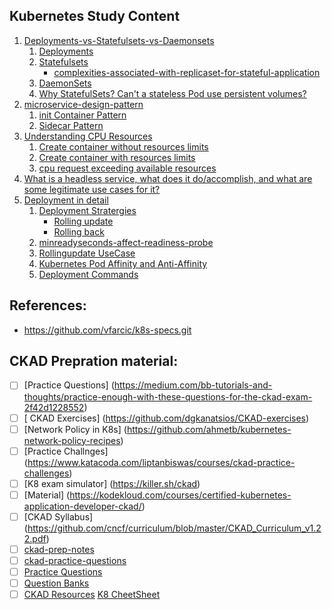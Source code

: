  ## Kubernetes Study Content
 1. [Deployments-vs-Statefulsets-vs-Daemonsets](https://github.com/MeSabya/Kubernetes/tree/main/counter-app#deployments-vs-statefulsets-vs-daemonsets)
    1. [Deployments](https://github.com/MeSabya/Kubernetes/tree/main/counter-app#deployments)
    2. [Statefulsets](https://github.com/MeSabya/Kubernetes/tree/main/counter-app#statefulsets)
       - [complexities-associated-with-replicaset-for-stateful-application](https://github.com/MeSabya/Kubernetes/tree/main/counter-app#complexities-associated-with-replicaset-for-stateful-application)
    3. [DaemonSets](https://github.com/MeSabya/Kubernetes/tree/main/counter-app#daemonsets)
    4. [Why StatefulSets? Can't a stateless Pod use persistent volumes?](https://github.com/MeSabya/Kubernetes/tree/main/counter-app#so-after-all-these-discussions-we-should-able-to-answer-the-question)
2. [microservice-design-pattern](https://github.com/MeSabya/Kubernetes/tree/main/microservice-design-pattern)
   1. [init Container Pattern](https://github.com/MeSabya/Kubernetes/tree/main/microservice-design-pattern/k8-init-container-pattern#init-container-pattern)
   2. [Sidecar Pattern](https://github.com/MeSabya/Kubernetes/tree/main/microservice-design-pattern/k8s-sidecar-container-pattern#microservice-architecture-sidecar-pattern)
3. [Understanding CPU Resources](https://github.com/MeSabya/Kubernetes/tree/main/ManagingResource#understanding-cpu-resources) 
   1. [Create container without resources limits](https://github.com/MeSabya/Kubernetes/tree/main/ManagingResource#create-container-without-resources-limits)
   2. [Create container with resources limits](https://github.com/MeSabya/Kubernetes/tree/main/ManagingResource#create-container-with-resources-limits)
   3. [cpu request exceeding available resources](https://github.com/MeSabya/Kubernetes/tree/main/ManagingResource#cpu-request-exceeding-available-resources)
4. [What is a headless service, what does it do/accomplish, and what are some legitimate use cases for it?](https://github.com/MeSabya/Kubernetes/blob/main/HeadlessService.md#what-is-a-headless-service-what-does-it-doaccomplish-and-what-are-some-legitimate-use-cases-for-it)
5. [Deployment in detail](https://github.com/MeSabya/Kubernetes/blob/main/Deployments/Deployment.md)
   1. [Deployment Stratergies](https://github.com/MeSabya/Kubernetes/blob/main/Deployments/Deployment.md#deployment-stratergies) 
      - [Rolling update](https://github.com/MeSabya/Kubernetes/blob/main/Deployments/Deployment.md#rollingupdate-below)
      - [Rolling back](https://github.com/MeSabya/Kubernetes/blob/main/Deployments/Deployment.md#rolling-back-to-previous-version)
   2. [minreadyseconds-affect-readiness-probe](https://github.com/MeSabya/Kubernetes/blob/main/Deployments/Deployment.md#how-does-minreadyseconds-affect-readiness-probe)
   3. [Rollingupdate UseCase](https://github.com/MeSabya/Kubernetes/blob/main/Deployments/Deployment.md#deployment-usecase-analysis)
   4. [Kubernetes Pod Affinity and Anti-Affinity](https://github.com/MeSabya/Kubernetes/blob/main/Deployments/Deployment.md#kubernetes-pod-affinity-and-anti-affinity)
   5. [Deployment Commands](https://github.com/MeSabya/Kubernetes/blob/main/Deployments/Deployment.md#commands-used-in-deployment)
 
## References:
- https://github.com/vfarcic/k8s-specs.git
 
 ## CKAD Prepration material:
 - [ ] [Practice Questions] (https://medium.com/bb-tutorials-and-thoughts/practice-enough-with-these-questions-for-the-ckad-exam-2f42d1228552)
 - [ ] [ CKAD Exercises] (https://github.com/dgkanatsios/CKAD-exercises)
 - [ ] [Network Policy in K8s] (https://github.com/ahmetb/kubernetes-network-policy-recipes)
 - [ ] [Practice Challnges] (https://www.katacoda.com/liptanbiswas/courses/ckad-practice-challenges)
 - [ ] [K8 exam simulator] (https://killer.sh/ckad)
 - [ ] [Material] (https://kodekloud.com/courses/certified-kubernetes-application-developer-ckad/)
 - [ ] [CKAD Syllabus] (https://github.com/cncf/curriculum/blob/master/CKAD_Curriculum_v1.22.pdf)
 - [ ] [ckad-prep-notes](https://github.com/twajr/ckad-prep-notes)
 - [ ] [ckad-practice-questions](https://dev.to/liptanbiswas/ckad-practice-questions-4mpn)
 - [ ] [Practice Questions](https://www.katacoda.com/courses/kubernetes)
 - [ ] [Question Banks](https://luafanti.medium.com/certified-kubernetes-application-developer-ckad-everything-you-need-to-know-30eb5c2f70ba)
 - [ ] [CKAD Resources](https://github.com/lucassha/CKAD-resources)
 [K8 CheetSheet](https://kubernetes.io/docs/reference/kubectl/cheatsheet/)
